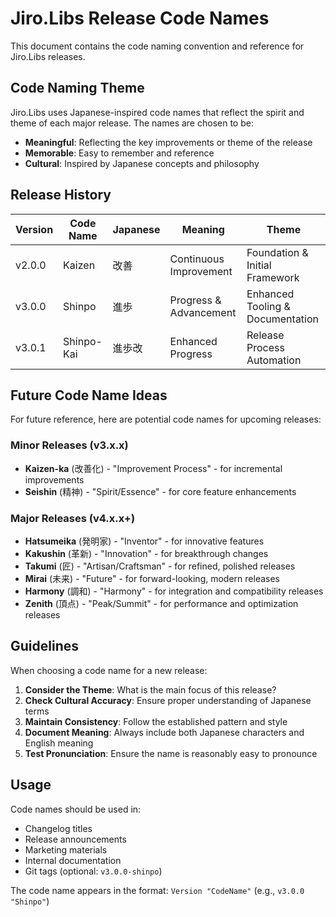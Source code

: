 # Jiro.Libs Release Code Names

This document contains the code naming convention and reference for Jiro.Libs releases.

## Code Naming Theme

Jiro.Libs uses Japanese-inspired code names that reflect the spirit and theme of each major release. The names are chosen to be:

- **Meaningful**: Reflecting the key improvements or theme of the release
- **Memorable**: Easy to remember and reference
- **Cultural**: Inspired by Japanese concepts and philosophy

## Release History

| Version | Code Name | Japanese | Meaning | Theme |
|---------|-----------|----------|---------|--------|
| v2.0.0 | Kaizen | 改善 | Continuous Improvement | Foundation & Initial Framework |
| v3.0.0 | Shinpo | 進歩 | Progress & Advancement | Enhanced Tooling & Documentation |
| v3.0.1 | Shinpo-Kai | 進歩改 | Enhanced Progress | Release Process Automation |

## Future Code Name Ideas

For future reference, here are potential code names for upcoming releases:

### Minor Releases (v3.x.x)

- **Kaizen-ka** (改善化) - "Improvement Process" - for incremental improvements
- **Seishin** (精神) - "Spirit/Essence" - for core feature enhancements

### Major Releases (v4.x.x+)

- **Hatsumeika** (発明家) - "Inventor" - for innovative features
- **Kakushin** (革新) - "Innovation" - for breakthrough changes
- **Takumi** (匠) - "Artisan/Craftsman" - for refined, polished releases
- **Mirai** (未来) - "Future" - for forward-looking, modern releases
- **Harmony** (調和) - "Harmony" - for integration and compatibility releases
- **Zenith** (頂点) - "Peak/Summit" - for performance and optimization releases

## Guidelines

When choosing a code name for a new release:

1. **Consider the Theme**: What is the main focus of this release?
2. **Check Cultural Accuracy**: Ensure proper understanding of Japanese terms
3. **Maintain Consistency**: Follow the established pattern and style
4. **Document Meaning**: Always include both Japanese characters and English meaning
5. **Test Pronunciation**: Ensure the name is reasonably easy to pronounce

## Usage

Code names should be used in:

- Changelog titles
- Release announcements
- Marketing materials
- Internal documentation
- Git tags (optional: `v3.0.0-shinpo`)

The code name appears in the format: `Version "CodeName"` (e.g., `v3.0.0 "Shinpo"`)
